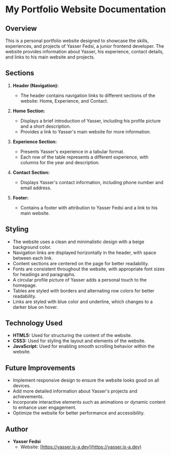 # My Portfolio Website Documentation

## Overview
This is a personal portfolio website designed to showcase the skills, experiences, and projects of Yasser Fedsi, a junior frontend developer. The website provides information about Yasser, his experience, contact details, and links to his main website and projects.

## Sections
1. **Header (Navigation):**
   - The header contains navigation links to different sections of the website: Home, Experience, and Contact.

2. **Home Section:**
   - Displays a brief introduction of Yasser, including his profile picture and a short description.
   - Provides a link to Yasser's main website for more information.

3. **Experience Section:**
   - Presents Yasser's experience in a tabular format.
   - Each row of the table represents a different experience, with columns for the year and description.

4. **Contact Section:**
   - Displays Yasser's contact information, including phone number and email address.

5. **Footer:**
   - Contains a footer with attribution to Yasser Fedsi and a link to his main website.

## Styling
- The website uses a clean and minimalistic design with a beige background color.
- Navigation links are displayed horizontally in the header, with space between each link.
- Content sections are centered on the page for better readability.
- Fonts are consistent throughout the website, with appropriate font sizes for headings and paragraphs.
- A circular profile picture of Yasser adds a personal touch to the homepage.
- Tables are styled with borders and alternating row colors for better readability.
- Links are styled with blue color and underline, which changes to a darker blue on hover.

## Technology Used
- **HTML5:** Used for structuring the content of the website.
- **CSS3:** Used for styling the layout and elements of the website.
- **JavaScript:** Used for enabling smooth scrolling behavior within the website.

## Future Improvements
- Implement responsive design to ensure the website looks good on all devices.
- Add more detailed information about Yasser's projects and achievements.
- Incorporate interactive elements such as animations or dynamic content to enhance user engagement.
- Optimize the website for better performance and accessibility.

## Author
- **Yasser Fedsi**
  - Website: [https://yasser.is-a.dev](https://yasser.is-a.dev)
